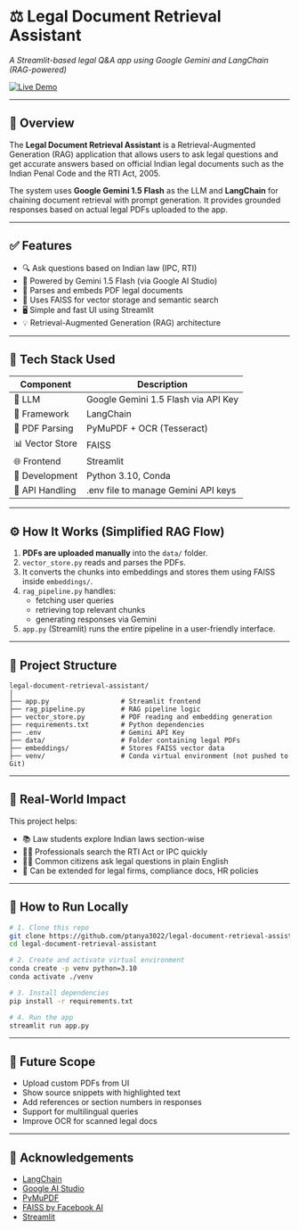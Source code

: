 # ⚖️ Legal Document Retrieval Assistant  
*A Streamlit-based legal Q&A app using Google Gemini and LangChain (RAG-powered)*

[![Live Demo](https://img.shields.io/badge/Streamlit-Demo-brightgreen)](https://legal-document-retrieval-assistant-uauwpqyjknvxg3pqelandx.streamlit.app/)

---

## 📌 Overview

The **Legal Document Retrieval Assistant** is a Retrieval-Augmented Generation (RAG) application that allows users to ask legal questions and get accurate answers based on official Indian legal documents such as the Indian Penal Code and the RTI Act, 2005.

The system uses **Google Gemini 1.5 Flash** as the LLM and **LangChain** for chaining document retrieval with prompt generation. It provides grounded responses based on actual legal PDFs uploaded to the app.

---

## ✅ Features

- 🔍 Ask questions based on Indian law (IPC, RTI)
- 🧠 Powered by Gemini 1.5 Flash (via Google AI Studio)
- 📄 Parses and embeds PDF legal documents
- 📁 Uses FAISS for vector storage and semantic search
- 🖥️ Simple and fast UI using Streamlit
- 💡 Retrieval-Augmented Generation (RAG) architecture

---

## 🧱 Tech Stack Used

| Component          | Description                            |
|-------------------|----------------------------------------|
| 🧠 LLM             | Google Gemini 1.5 Flash via API Key    |
| 🔗 Framework       | LangChain                              |
| 📄 PDF Parsing     | PyMuPDF + OCR (Tesseract)              |
| 📊 Vector Store    | FAISS                                  |
| 🌐 Frontend        | Streamlit                              |
| 🧪 Development     | Python 3.10, Conda                      |
| 🔐 API Handling    | .env file to manage Gemini API keys    |

---

## ⚙️ How It Works (Simplified RAG Flow)

1. **PDFs are uploaded manually** into the `data/` folder.
2. `vector_store.py` reads and parses the PDFs.
3. It converts the chunks into embeddings and stores them using FAISS inside `embeddings/`.
4. `rag_pipeline.py` handles:
   - fetching user queries
   - retrieving top relevant chunks
   - generating responses via Gemini
5. `app.py` (Streamlit) runs the entire pipeline in a user-friendly interface.

---

## 📂 Project Structure

```
legal-document-retrieval-assistant/
│
├── app.py                  # Streamlit frontend
├── rag_pipeline.py         # RAG pipeline logic
├── vector_store.py         # PDF reading and embedding generation
├── requirements.txt        # Python dependencies
├── .env                    # Gemini API Key
├── data/                   # Folder containing legal PDFs
├── embeddings/             # Stores FAISS vector data
├── venv/                   # Conda virtual environment (not pushed to Git)
```

---

## 💼 Real-World Impact

This project helps:
- 📚 Law students explore Indian laws section-wise  
- 👨‍💼 Professionals search the RTI Act or IPC quickly  
- 👩‍⚖️ Common citizens ask legal questions in plain English  
- 🏢 Can be extended for legal firms, compliance docs, HR policies  

---

## 🧪 How to Run Locally

```bash
# 1. Clone this repo
git clone https://github.com/ptanya3022/legal-document-retrieval-assistant.git
cd legal-document-retrieval-assistant

# 2. Create and activate virtual environment
conda create -p venv python=3.10
conda activate ./venv

# 3. Install dependencies
pip install -r requirements.txt

# 4. Run the app
streamlit run app.py
```

---

## 🔮 Future Scope

- Upload custom PDFs from UI  
- Show source snippets with highlighted text  
- Add references or section numbers in responses  
- Support for multilingual queries  
- Improve OCR for scanned legal docs  

---

## 🙏 Acknowledgements

- [LangChain](https://www.langchain.com/)  
- [Google AI Studio](https://makersuite.google.com/)  
- [PyMuPDF](https://pymupdf.readthedocs.io/)  
- [FAISS by Facebook AI](https://github.com/facebookresearch/faiss)  
- [Streamlit](https://streamlit.io/)
